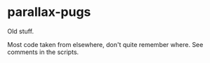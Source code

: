 # parallax-pugs
Old stuff.

Most code taken from elsewhere, don't quite remember where. See comments in the scripts.
